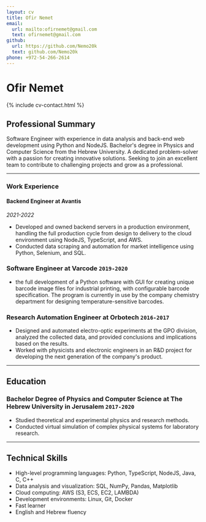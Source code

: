 ```yaml
---
layout: cv
title: Ofir Nemet
email:
  url: mailto:ofirnemet@gmail.com
  text: ofirnemet@gmail.com
github:
  url: https://github.com/Nemo20k
  text: github.com/Nemo20k
phone: +972-54-266-2614
---
```

# **Ofir Nemet**

{% include cv-contact.html %}

## **Professional Summary**

Software Engineer with experience in data analysis and back-end web development using Python and NodeJS. Bachelor's degree in Physics and Computer Science from the Hebrew University. A dedicated problem-solver with a passion for creating innovative solutions. Seeking to join an excellent team to contribute to challenging projects and grow as a professional.

---

### Work Experience

#### Backend Engineer at Avantis

_2021-2022_

-   Developed and owned backend servers in a production environment, handling the full production cycle from design to delivery to the cloud environment using NodeJS, TypeScript, and AWS.
-   Conducted data scraping and automation for market intelligence using Python, Selenium, and SQL.

### **Software Engineer at Varcode** `2019-2020`

-  the full development of a Python software with GUI for creating unique barcode image files for industrial printing, with configurable barcode specification. The program is currently in use by the company chemistry department for designing temperature-sensitive barcodes.

### **Research Automation Engineer at Orbotech** `2016-2017`
-   Designed and automated electro-optic experiments at the GPO division, analyzed the collected data, and provided conclusions and implications based on the results.
-   Worked with physicists and electronic engineers in an R&D project for developing the next generation of the company's product.

---

## Education

### **Bachelor Degree of Physics and Computer Science at The Hebrew University in Jerusalem** `2017-2020`

-   Studied theoretical and experimental physics and research methods.
-   Conducted virtual simulation of complex physical systems for laboratory research.

---

## **Technical Skills**

-   High-level programming languages: Python, TypeScript, NodeJS, Java, C, C++
-   Data analysis and visualization: SQL, NumPy, Pandas, Matplotlib
-   Cloud computing: AWS (S3, ECS, EC2, LAMBDA)
-   Development environments: Linux, Git, Docker
-   Fast learner
-   English and Hebrew fluency
